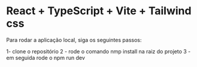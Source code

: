 # React + TypeScript + Vite + Tailwind css

Para rodar a aplicação local, siga os seguintes passos:

1- clone o repositório
2 - rode o comando nmp install na raiz do projeto
3 - em seguida rode o npm run dev
